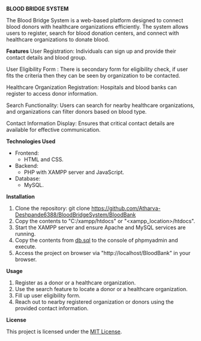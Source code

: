 **BLOOD BRIDGE SYSTEM**

The Blood Bridge System is a web-based platform designed to connect blood donors with healthcare organizations efficiently. The system allows users to register, search for blood donation centers, and connect with healthcare organizations to donate blood.

**Features**
User Registration: Individuals can sign up and provide their contact details and blood group.

User Eligibility Form : There is secondary form for eligibility check, if user fits the criteria then they can be seen by organization to be contacted.

Healthcare Organization Registration: Hospitals and blood banks can register to access donor information.

Search Functionality: Users can search for nearby healthcare organizations, and organizations can filter donors based on blood type.

Contact Information Display: Ensures that critical contact details are available for effective communication.

**Technologies Used**
- Frontend:
   - HTML and CSS.
- Backend:
   - PHP with XAMPP server and JavaScript.
- Database:
   - MySQL.

**Installation**
1. Clone the repository:
   git clone https://github.com/Atharva-Deshpande6388/BloodBridgeSystem/BloodBank
2. Copy the contents to "C:/xampp/htdocs" or "<xampp_location>/htdocs".
3. Start the XAMPP server and ensure Apache and MySQL services are running.
4. Copy the contents from [db.sql](https://github.com/Atharva-Deshpande6388/BloodBridgeSystem/blob/main/BloodBank/db.sql) to the console of phpmyadmin and execute.
5. Access the project on browser via "http://localhost/BloodBank" in your browser.

**Usage**
1. Register as a donor or a healthcare organization.
2. Use the search feature to locate a donor or a healthcare organization.
3. Fill up user eligibility form.
4. Reach out to nearby registered organization or donors using the provided contact information.

**License**

This project is licensed under the [MIT License](https://github.com/Atharva-Deshpande6388/BloodBridgeSystem/blob/main/LICENSE).

